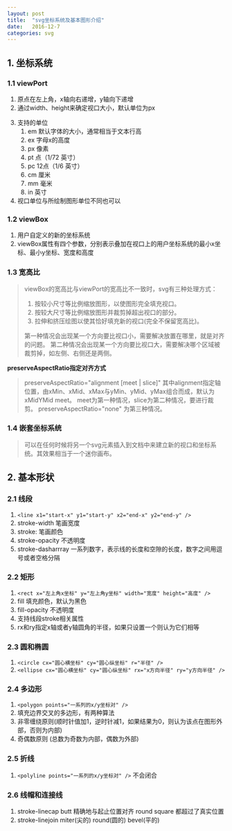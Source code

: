 ```yaml
---
layout: post
title:  "svg坐标系统及基本图形介绍"
date:   2016-12-7
categories: svg
---
```


## 1. 坐标系统

### 1.1 viewPort

1. 原点在左上角，x轴向右递增，y轴向下递增
2. 通过width、height来确定视口大小，默认单位为px

<!--more-->

3. 支持的单位
   1. em 默认字体的大小，通常相当于文本行高
   2. ex 字母x的高度
   3. px 像素 
   4. pt 点（1/72 英寸）
   5. pc 12点（1/6 英寸）
   6. cm 厘米
   7. mm 毫米
   8. in 英寸
4. 视口单位与所绘制图形单位不同也可以

### 1.2 viewBox

1. 用户自定义的新的坐标系统
2. viewBox属性有四个参数，分别表示叠加在视口上的用户坐标系统的最小x坐标、最小y坐标、宽度和高度

### 1.3 宽高比

> viewBox的宽高比与viewPort的宽高比不一致时，svg有三种处理方式：
> 1. 按较小尺寸等比例缩放图形，以使图形完全填充视口。
> 2. 按较大尺寸等比例缩放图形并裁剪掉超出视口的部分。
> 3. 拉伸和挤压绘图以使其恰好填充新的视口(完全不保留宽高比)。
>
> 第一种情况会出现某一个方向要比视口小，需要解决放置在哪里，就是对齐的问题。
> 第二种情况会出现某一个方向要比视口大，需要解决哪个区域被裁剪掉，如左侧、右侧还是两侧。

**preserveAspectRatio指定对齐方式**

> preserveAspectRatio="alignment [meet | slice]" 
> 其中alignment指定轴位置，由xMin、xMid、xMax与yMin、yMid、yMax组合而成，默认为xMidYMid meet。
> meet为第一种情况，slice为第二种情况，要进行裁剪。
> preserveAspectRatio="none" 为第三种情况。

### 1.4 嵌套坐标系统

> 可以在任何时候将另一个svg元素插入到文档中来建立新的视口和坐标系统。其效果相当于一个迷你画布。

## 2. 基本形状

### 2.1 线段

1. `<line x1="start-x" y1="start-y" x2="end-x" y2="end-y" />`
2. stroke-width 笔画宽度
3. stroke: 笔画颜色
4. stroke-opacity 不透明度
5. stroke-dasharrray 一系列数字，表示线的长度和空隙的长度，数字之间用逗号或者空格分隔

### 2.2 矩形

1. `<rect x="左上角x坐标" y="左上角y坐标" width="宽度" height="高度" />`
2. fill 填充颜色，默认为黑色
3. fill-opacity 不透明度
4. 支持线段stroke相关属性
5. rx和ry指定x轴或者y轴圆角的半径，如果只设置一个则认为它们相等

### 2.3 圆和椭圆

1. `<circle cx="圆心横坐标" cy="圆心纵坐标" r="半径" />`
2. `<ellipse cx="圆心横坐标" cy="圆心纵坐标" rx="x方向半径" ry="y方向半径" />`

### 2.4 多边形

1. `<polygon points="一系列的x/y坐标对" />`
2. 填充边界交叉的多边形，有两种算法
  1. 非零缠绕原则(顺时针值加1，逆时针减1，如果结果为0，则认为该点在图形外部，否则为内部)
  2. 奇偶数原则 (总数为奇数为内部，偶数为外部)

### 2.5 折线

1. `<polyline points="一系列的x/y坐标对" />` 不会闭合

### 2.6 线帽和连接线

1. stroke-linecap butt 精确地与起止位置对齐 round square 都超过了真实位置
2. stroke-linejoin miter(尖的) round(圆的) bevel(平的)

